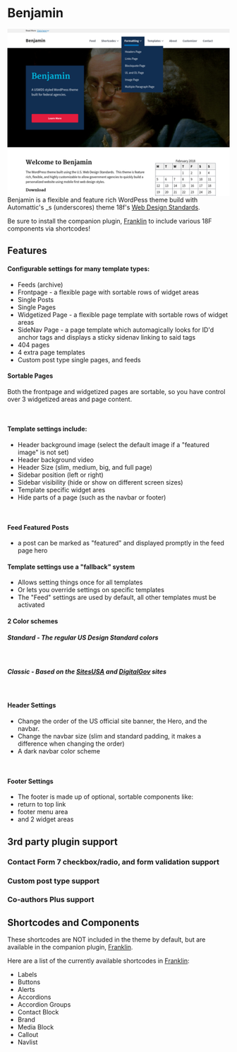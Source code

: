 Benjamin
========


<img alt="benjamin" src="screenshot.png" style="float: right; margin-left: 10px;">

Benjamin is a flexible and feature rich WordPess theme build with Automattic's _s (underscores) theme 18f's [Web Design Standards](https://standards.usa.gov).  

Be sure to install the companion plugin, [Franklin](https://github.com/kyle-jennings/Franklin/) to include various 18F components via shortcodes!
<br>


## Features

#### Configurable settings for many template types:
* Feeds (archive)
* Frontpage - a flexible page with sortable rows of widget areas
* Single Posts
* Single Pages
* Widgetized Page - a flexible page template with sortable rows of widget areas
* SideNav Page - a page template which automagically looks for ID'd anchor tags
    and displays a sticky sidenav linking to said tags
* 404 pages
* 4 extra page templates
* Custom post type single pages, and feeds

#### Sortable Pages
Both the frontpage and widgetized pages are sortable, so you have control over 3 widgetized areas and page content.


<br>

#### Template settings include:  
* Header background image (select the default image if a "featured image" is not set)
* Header background video
* Header Size (slim, medium, big, and full page)
* Sidebar position (left or right)
* Sidebar visibility (hide or show on different screen sizes)
* Template specific widget ares
* Hide parts of a page (such as the navbar or footer)


<br>

#### Feed Featured Posts
* a post can be marked as "featured" and displayed promptly in the feed page hero


#### Template settings use a "fallback" system
* Allows setting things once for all templates
* Or lets you override settings on specific templates
* The "Feed" settings are used by default, all other templates must be activated


#### 2 Color schemes
##### Standard - The regular US Design Standard colors


<br>

##### Classic - Based on the [SitesUSA](https://sites.usa.gov) and [DigitalGov](https://www.digialgov.gov) sites

<br>


#### Header Settings
* Change the order of the US official site banner, the Hero, and the navbar.
* Change the navbar size (slim and standard padding, it makes a difference when changing the order)
* A dark navbar color scheme


<br>

#### Footer Settings
* The footer is made up of optional, sortable components like:
* return to top link
* footer menu area
* and 2 widget areas

## 3rd party plugin support
### Contact Form 7 checkbox/radio, and form validation support
### Custom post type support
### Co-authors Plus support



## Shortcodes and Components
These shortcodes are NOT included in the theme by default, but are available in the companion plugin, [Franklin](https://github.com/kyle-jennings/Franklin).


Here are a list of the currently available shortcodes in [Franklin](https://github.com/kyle-jennings/Franklin):
* Labels
* Buttons
* Alerts
* Accordions
* Accordion Groups
* Contact Block
* Brand
* Media Block
* Callout
* Navlist
